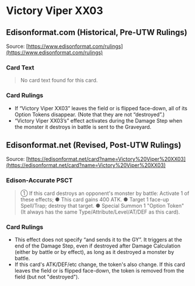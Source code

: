 # Victory Viper XX03

## Edisonformat.com (Historical, Pre-UTW Rulings)

Source: [https://www.edisonformat.com/rulings](https://www.edisonformat.com/rulings)

### Card Text

> No card text found for this card.

### Card Rulings

*   If “Victory Viper XX03” leaves the field or is flipped face-down, all of its Option Tokens disappear. (Note that they are not “destroyed”.)
*   “Victory Viper XX03’s” effect activates during the Damage Step when the monster it destroys in battle is sent to the Graveyard.

## Edisonformat.net (Revised, Post-UTW Rulings)

Source: [https://edisonformat.net/card?name=Victory%20Viper%20XX03](https://edisonformat.net/card?name=Victory%20Viper%20XX03)

### Edison-Accurate PSCT

> ① If this card destroys an opponent's monster by battle: Activate 1 of these effects; ● This card gains 400 ATK.
> ● Target 1 face-up Spell/Trap; destroy that target.
> ● Special Summon 1 "Option Token" (It always has the same Type/Attribute/Level/AT/DEF as this card).

### Card Rulings

*   This effect does not specify “and sends it to the GY”. It triggers at the end of the Damage Step, even if destroyed after Damage Calculation (either by battle or by effect), as long as it destroyed a monster by battle.
*   If this card's ATK/DEF/etc change, the token's also change. If this card leaves the field or is flipped face-down, the token is removed from the field (but not "destroyed").
            